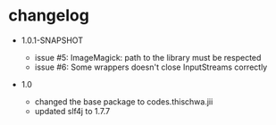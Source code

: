 # changelog

* 1.0.1-SNAPSHOT
  * issue #5: ImageMagick: path to the library must be respected 
  * issue #6: Some wrappers doesn't close InputStreams correctly

* 1.0
  * changed the base package to codes.thischwa.jii
  * updated slf4j to 1.7.7
